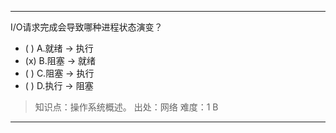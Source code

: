 ---
I/O请求完成会导致哪种进程状态演变？
- ( ) A.就绪 → 执行 
- (x) B.阻塞 → 就绪 
- ( ) C.阻塞 → 执行 
- ( ) D.执行 → 阻塞

> 知识点：操作系统概述。
> 出处：网络
> 难度：1
> B

---